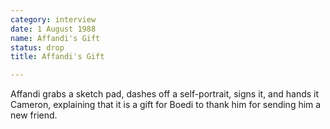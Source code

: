 ```yaml
---
category: interview
date: 1 August 1988
name: Affandi's Gift
status: drop
title: Affandi's Gift

---
```

Affandi grabs
a sketch pad, dashes off a self-portrait, signs it, and hands it
Cameron, explaining that it is a gift for Boedi to thank him for
sending him a new friend.

